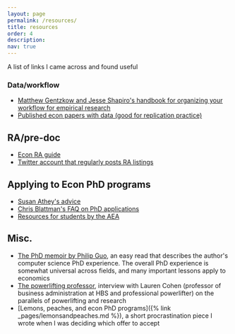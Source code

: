 ```yaml
---
layout: page
permalink: /resources/
title: resources
order: 4
description: 
nav: true
---
```


A list of links I came across and found useful
      
### Data/workflow 
* [Matthew Gentzkow and Jesse Shapiro's handbook for organizing your workflow for empirical research](https://web.stanford.edu/~gentzkow/research/CodeAndData.pdf)
* [Published econ papers with data (good for replication practice)](https://ejd.econ.mathematik.uni-ulm.de)

## RA/pre-doc 
* [Econ RA guide](https://raguide.github.io)
* [Twitter account that regularly posts RA listings](https://twitter.com/econ_ra?lang=en)

## Applying to Econ PhD programs 
* [Susan Athey's advice](https://gsb-faculty.stanford.edu/susan-athey/professional-advice/)
* [Chris Blattman's FAQ on PhD applications](https://chrisblattman.com/blog/2022/03/25/faqs-on-phd-applications/)
* [Resources for students by the AEA](https://www.aeaweb.org/resources/students)

## Misc.
* [The PhD memoir by Philip Guo](https://www.dropbox.com/s/5c70typ50be0d9l/pguo-PhD-grind.pdf?dl=0), an easy read that describes the author's computer science PhD experience. The overall PhD experience is somewhat universal across fields, and many important lessons apply to economics
* [The powerlifting professor](https://www.hbs.edu/news/articles/Pages/powerlifting-professor.aspx), interview with Lauren Cohen (professor of business administration at HBS and professional powerlifter) on the parallels of powerlifting and research 
* [Lemons, peaches, and econ PhD programs]({% link _pages/lemonsandpeaches.md %}), a short procrastination piece I wrote when I was deciding which offer to accept 
